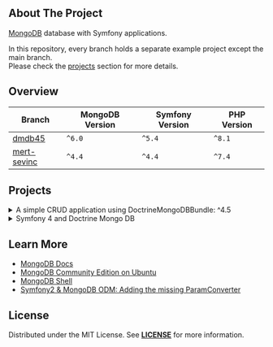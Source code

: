## About The Project
[MongoDB][mongodb] database with Symfony applications.    

In this repository, every branch holds a separate example project except the main branch.  
Please check the [projects](#projects) section for more details.


## Overview
| Branch                     | MongoDB Version | Symfony Version | PHP Version |
|----------------------------|-----------------|-----------------|-------------|
| [dmdb45][dmdb45]           | `^6.0`          | `^5.4`          | `^8.1`      |
| [mert-sevinc][mert-sevinc] | `^4.4`          | `^4.4`          | `^7.4`      |


## Projects
<details><summary>A simple CRUD application using DoctrineMongoDBBundle: ^4.5</summary>  
<p>  

<img
src="https://user-images.githubusercontent.com/5810350/224570134-5af06c26-8d8f-4899-8e7f-fa40cff94326.png"
alt="Product Index Page"
width="80%"
/>

**Code:** https://github.com/habibun/symfony-mongodb/tree/dmdb45  
**Resources:**
- [DoctrineMongoDBBundle](https://www.doctrine-project.org/projects/doctrine-mongodb-bundle/en/latest/index.html) 
<br/>

#### Installation
```bash
git clone git@github.com:habibun/symfony-mongodb.git
cd symfony-mongodb
git checkout dmdb45
symfony composer install
```

</p>
</details>


<details><summary>Symfony 4 and Doctrine Mongo DB</summary>  
<p>  

<img
src="https://user-images.githubusercontent.com/5810350/224615292-f566b0fd-4293-4d31-b4e6-51e00d7e4d6f.png"
alt="User Index Page"
width="80%"
/>

**Code:** https://github.com/habibun/symfony-mongodb/tree/mert-sevinc  
**Resources:**
- [Symfony 4 and Doctrine Mongo DB](https://medium.com/@ahmetmertsevinc/symfony-4-and-doctrine-mongo-db-c9ac0f02f742)  
<br/>

#### Installation
```bash
git clone git@github.com:habibun/symfony-mongodb.git
cd symfony-mongodb
git checkout mert-sevinc
symfony composer install
```

</p>
</details>


## Learn More
- [MongoDB Docs](https://www.mongodb.com/docs/)  
- [MongoDB Community Edition on Ubuntu](https://www.mongodb.com/docs/v4.4/tutorial/install-mongodb-on-ubuntu/)
- [MongoDB Shell](https://www.mongodb.com/docs/mongodb-shell/)  
- [Symfony2 & MongoDB ODM: Adding the missing ParamConverter](https://matthiasnoback.nl/2012/10/symfony2-mongodb-odm-adding-the-missing-paramconverter/)


## License
Distributed under the MIT License. See **[LICENSE][license]** for more information.


[//]: # (Links)
[mongodb]: https://www.mongodb.com
[license]: https://github.com/habibun/symfony-mongodb/blob/main/LICENSE

[mert-sevinc]: https://github.com/habibun/symfony-mongodb/tree/mert-sevinc
[dmdb45]: https://github.com/habibun/symfony-mongodb/tree/dmdb45
[license]: https://github.com/habibun/symfony-mongodb/blob/main/LICENSE
